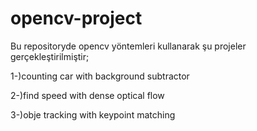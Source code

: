 # opencv-project
Bu repositoryde opencv yöntemleri kullanarak şu projeler gerçekleştirilmiştir;

1-)counting car with background subtractor

2-)find speed with dense optical flow

3-)obje tracking with keypoint matching

